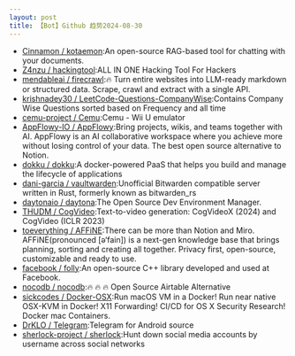 ```yaml
---
layout: post
title: 【Bot】Github 趋势2024-08-30
---
```


* [Cinnamon / kotaemon](https://github.com/Cinnamon/kotaemon):An open-source RAG-based tool for chatting with your documents.
* [Z4nzu / hackingtool](https://github.com/Z4nzu/hackingtool):ALL IN ONE Hacking Tool For Hackers
* [mendableai / firecrawl](https://github.com/mendableai/firecrawl):🔥 Turn entire websites into LLM-ready markdown or structured data. Scrape, crawl and extract with a single API.
* [krishnadey30 / LeetCode-Questions-CompanyWise](https://github.com/krishnadey30/LeetCode-Questions-CompanyWise):Contains Company Wise Questions sorted based on Frequency and all time
* [cemu-project / Cemu](https://github.com/cemu-project/Cemu):Cemu - Wii U emulator
* [AppFlowy-IO / AppFlowy](https://github.com/AppFlowy-IO/AppFlowy):Bring projects, wikis, and teams together with AI. AppFlowy is an AI collaborative workspace where you achieve more without losing control of your data. The best open source alternative to Notion.
* [dokku / dokku](https://github.com/dokku/dokku):A docker-powered PaaS that helps you build and manage the lifecycle of applications
* [dani-garcia / vaultwarden](https://github.com/dani-garcia/vaultwarden):Unofficial Bitwarden compatible server written in Rust, formerly known as bitwarden_rs
* [daytonaio / daytona](https://github.com/daytonaio/daytona):The Open Source Dev Environment Manager.
* [THUDM / CogVideo](https://github.com/THUDM/CogVideo):Text-to-video generation: CogVideoX (2024) and CogVideo (ICLR 2023)
* [toeverything / AFFiNE](https://github.com/toeverything/AFFiNE):There can be more than Notion and Miro. AFFiNE(pronounced [ə‘fain]) is a next-gen knowledge base that brings planning, sorting and creating all together. Privacy first, open-source, customizable and ready to use.
* [facebook / folly](https://github.com/facebook/folly):An open-source C++ library developed and used at Facebook.
* [nocodb / nocodb](https://github.com/nocodb/nocodb):🔥 🔥 🔥 Open Source Airtable Alternative
* [sickcodes / Docker-OSX](https://github.com/sickcodes/Docker-OSX):Run macOS VM in a Docker! Run near native OSX-KVM in Docker! X11 Forwarding! CI/CD for OS X Security Research! Docker mac Containers.
* [DrKLO / Telegram](https://github.com/DrKLO/Telegram):Telegram for Android source
* [sherlock-project / sherlock](https://github.com/sherlock-project/sherlock):Hunt down social media accounts by username across social networks
